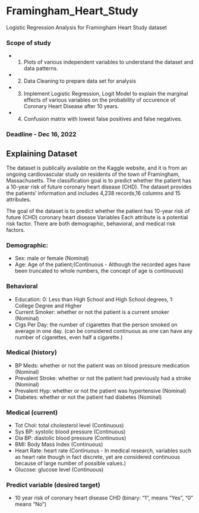 # Framingham_Heart_Study
Logistic Regression Analysis for Framingham Heart Study dataset

### Scope of study
- 1. Plots of various independent variables to understand the dataset and data patterns.
- 2. Data Cleaning to prepare data set for analysis
- 3. Implement Logistic Regression, Logit Model to explain the marginal effects of various variables on the probability of occurence of Coronary Heart Disease after 10 years.
- 4. Confusion matrix with lowest false positives and false negatives.

### Deadline - Dec 16, 2022 

## Explaining Dataset ##

The dataset is publically available on the Kaggle website, and it is from an ongoing cardiovascular study on residents of the town of Framingham, Massachusetts. The classification goal is to predict whether the patient has a 10-year risk of future coronary heart disease (CHD). The dataset provides the patients’ information and includes 4,238 records,16 columns and 15 attributes. 

The goal of the dataset is to predict whether the patient has 10-year risk of future (CHD) coronary heart disease
Variables
Each attribute is a potential risk factor. There are both demographic, behavioral, and medical risk factors.

### Demographic:
- Sex: male or female (Nominal)
- Age: Age of the patient;(Continuous - Although the recorded ages have been truncated to whole numbers, the concept of age is continuous)

### Behavioral
- Education: 0: Less than High School and High School degrees, 1: College Degree and Higher
- Current Smoker: whether or not the patient is a current smoker (Nominal)
- Cigs Per Day: the number of cigarettes that the person smoked on average in one day. (can be considered continuous as one can have any number of cigarettes, even half a cigarette.)

### Medical (history)
- BP Meds: whether or not the patient was on blood pressure medication (Nominal)
- Prevalent Stroke: whether or not the patient had previously had a stroke (Nominal)
- Prevalent Hyp: whether or not the patient was hypertensive (Nominal)
- Diabetes: whether or not the patient had diabetes (Nominal)

### Medical (current)
- Tot Chol: total cholesterol level (Continuous)
- Sys BP: systolic blood pressure (Continuous)
- Dia BP: diastolic blood pressure (Continuous)
- BMI: Body Mass Index (Continuous)
- Heart Rate: heart rate (Continuous - In medical research, variables such as heart rate though in fact discrete, yet are considered continuous because of large number of possible values.)
- Glucose: glucose level (Continuous)

### Predict variable (desired target)
- 10 year risk of coronary heart disease CHD (binary: “1”, means “Yes”, “0” means “No”)
